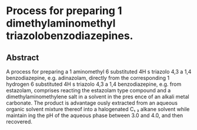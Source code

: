 # Process for preparing 1 dimethylaminomethyl triazolobenzodiazepines.

## Abstract
A process for preparing a 1 aminomethyl 6 substituted 4H s triazolo 4,3 a 1,4 benzodiazepine, e.g. adinazolam, directly from the corresponding 1 hydrogen 6 substituted 4H s triazolo 4,3 a 1,4 benzodiazepine, e.g. from estazolam, comprises reacting the estazolam type compound and a dimethylaminomethylene salt in a solvent in the pres ence of an alkali metal carbonate. The product is advantage ously extracted from an aqueous organic solvent mixture thereof into a halogenated C₁ ₃ alkane solvent while maintain ing the pH of the aqueous phase between 3.0 and 4.0, and then recovered.